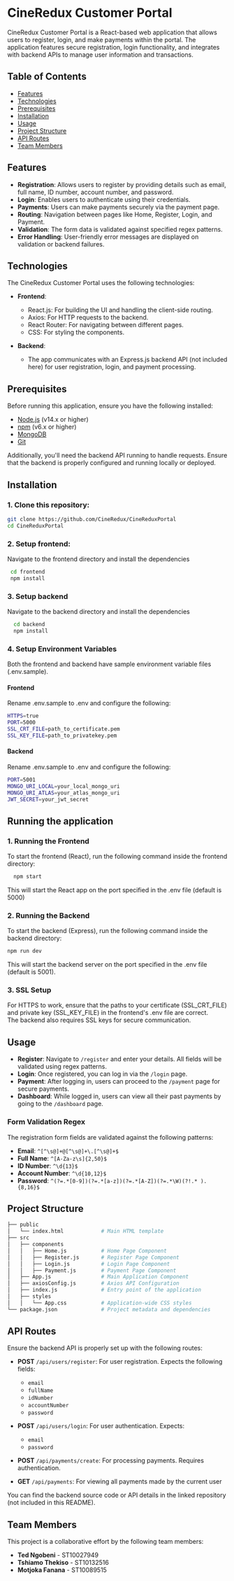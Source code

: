 # CineRedux Customer Portal

CineRedux Customer Portal is a React-based web application that allows users to register, login, and make payments within the portal. The application features secure registration, login functionality, and integrates with backend APIs to manage user information and transactions.

## Table of Contents

- [Features](#features)
- [Technologies](#technologies)
- [Prerequisites](#prerequisites)
- [Installation](#installation)
- [Usage](#usage)
- [Project Structure](#project-structure)
- [API Routes](#api-routes)
- [Team Members](#team-members)


## Features

- **Registration**: Allows users to register by providing details such as email, full name, ID number, account number, and password.
- **Login**: Enables users to authenticate using their credentials.
- **Payments**: Users can make payments securely via the payment page.
- **Routing**: Navigation between pages like Home, Register, Login, and Payment.
- **Validation**: The form data is validated against specified regex patterns.
- **Error Handling**: User-friendly error messages are displayed on validation or backend failures.

## Technologies

The CineRedux Customer Portal uses the following technologies:

- **Frontend**:
  - React.js: For building the UI and handling the client-side routing.
  - Axios: For HTTP requests to the backend.
  - React Router: For navigating between different pages.
  - CSS: For styling the components.
  
- **Backend**:
  - The app communicates with an Express.js backend API (not included here) for user registration, login, and payment processing.
  
## Prerequisites

Before running this application, ensure you have the following installed:

- [Node.js](https://nodejs.org/) (v14.x or higher)
- [npm](https://www.npmjs.com/) (v6.x or higher)
- [MongoDB](https://www.mongodb.com/)
- [Git](https://git-scm.com/)

Additionally, you'll need the backend API running to handle requests. Ensure that the backend is properly configured and running locally or deployed.

## Installation

### 1. Clone this repository:
   ```bash
   git clone https://github.com/CineRedux/CineReduxPortal
   cd CineReduxPortal
   ```

### 2. Setup frontend:
Navigate to the frontend directory and install the dependencies
   ```bash
    cd frontend
    npm install
   ```

### 3. Setup backend
Navigate to the backend directory and install the dependencies
  ```bash
    cd backend
    npm install
   ```
### 4. Setup Environment Variables
Both the frontend and backend have sample environment variable files (.env.sample).
#### Frontend
Rename .env.sample to .env and configure the following:
```bash
HTTPS=true
PORT=5000
SSL_CRT_FILE=path_to_certificate.pem
SSL_KEY_FILE=path_to_privatekey.pem
```
#### Backend
Rename .env.sample to .env and configure the following:
```bash
PORT=5001
MONGO_URI_LOCAL=your_local_mongo_uri
MONGO_URI_ATLAS=your_atlas_mongo_uri
JWT_SECRET=your_jwt_secret
```

## Running the application
### 1. Running the Frontend
To start the frontend (React), run the following command inside the frontend directory:
```bash
  npm start
```
This will start the React app on the port specified in the .env file (default is 5000)

### 2. Running the Backend
To start the backend (Express), run the following command inside the backend directory:
```bash
npm run dev
```
This will start the backend server on the port specified in the .env file (default is 5001).

### 3. SSL Setup
For HTTPS to work, ensure that the paths to your certificate (SSL_CRT_FILE) and private key (SSL_KEY_FILE) in the frontend's .env file are correct.</br> The backend also requires SSL keys for secure communication.


## Usage

- **Register**: Navigate to `/register` and enter your details. All fields will be validated using regex patterns.
- **Login**: Once registered, you can log in via the `/login` page.
- **Payment**: After logging in, users can proceed to the `/payment` page for secure payments.
- **Dashboard**: While logged in, users can view all their past payments by going to the `/dashboard` page.

### Form Validation Regex

The registration form fields are validated against the following patterns:

- **Email**: `^[^\s@]+@[^\s@]+\.[^\s@]+$`
- **Full Name**: `^[A-Za-z\s]{2,50}$`
- **ID Number**: `^\d{13}$`
- **Account Number**: `^\d{10,12}$`
- **Password**: `^(?=.*[0-9])(?=.*[a-z])(?=.*[A-Z])(?=.*\W)(?!.* ).{8,16}$`

## Project Structure

```bash
├── public
│   └── index.html            # Main HTML template
├── src
│   ├── components
│   │   ├── Home.js           # Home Page Component
│   │   ├── Register.js       # Register Page Component
│   │   ├── Login.js          # Login Page Component
│   │   ├── Payment.js        # Payment Page Component
│   ├── App.js                # Main Application Component
│   ├── axiosConfig.js        # Axios API Configuration
│   ├── index.js              # Entry point of the application
│   ├── styles
│   │   └── App.css           # Application-wide CSS styles
└── package.json              # Project metadata and dependencies
```

## API Routes

Ensure the backend API is properly set up with the following routes:

- **POST** `/api/users/register`: For user registration. Expects the following fields:
  - `email`
  - `fullName`
  - `idNumber`
  - `accountNumber`
  - `password`
  
- **POST** `/api/users/login`: For user authentication. Expects:
  - `email`
  - `password`

- **POST** `/api/payments/create`: For processing payments. Requires authentication.
- **GET** `/api/payments`: For viewing all payments made by the current user

You can find the backend source code or API details in the linked repository (not included in this README).

## Team Members

This project is a collaborative effort by the following team members:

- **Ted Ngobeni** - ST10027949
- **Tshiamo Thekiso** - ST10132516
- **Motjoka Fanana** - ST10089515


